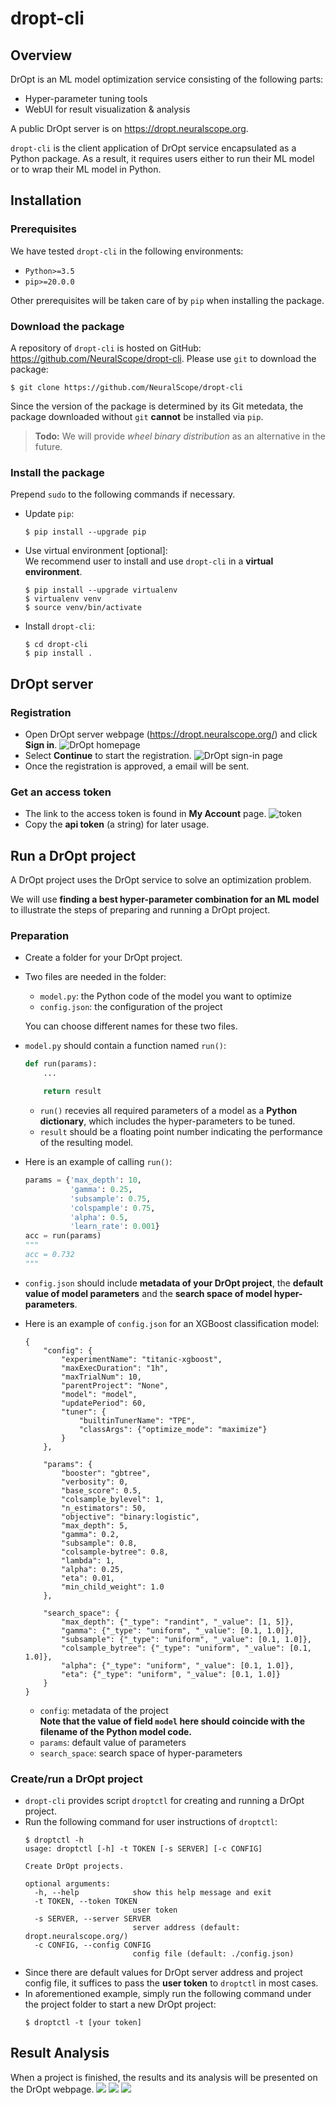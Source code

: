 # dropt-cli
## Overview
DrOpt is an ML model optimization service consisting of the following
parts:
- Hyper-parameter tuning tools
- WebUI for result visualization & analysis

A public DrOpt server is on <https://dropt.neuralscope.org>.

`dropt-cli` is the client application of DrOpt service encapsulated
as a Python package.  As a result, it requires users either to
run their ML model or to wrap their ML model in Python.



## Installation
### Prerequisites
We have tested `dropt-cli` in the following environments:
- `Python>=3.5`
- `pip>=20.0.0`

Other prerequisites will be taken care of by `pip` when
installing the package.


### Download the package
A repository of `dropt-cli` is hosted on GitHub:
<https://github.com/NeuralScope/dropt-cli>.
Please use `git` to download the package:

```console
$ git clone https://github.com/NeuralScope/dropt-cli
```

Since the version of the package is determined by its Git metedata,
the package downloaded without `git` __cannot__ be installed via `pip`.

> __Todo:__ We will provide _wheel binary distribution_
> as an alternative in the future.


### Install the package
Prepend `sudo` to the following commands if necessary.
- Update `pip`:
  ```console
  $ pip install --upgrade pip
  ```
- Use virtual environment [optional]:  
  We recommend user to install and use `dropt-cli` in a
  __virtual environment__.
  ```console
  $ pip install --upgrade virtualenv
  $ virtualenv venv
  $ source venv/bin/activate
  ```
- Install `dropt-cli`:
  ```console
  $ cd dropt-cli
  $ pip install .
  ```



## DrOpt server
### Registration
- Open DrOpt server webpage (<https://dropt.neuralscope.org/>) and click __Sign in__.
  ![DrOpt homepage](https://i.imgur.com/IZ7arvC.png)
- Select __Continue__ to start the registration.
  ![DrOpt sign-in page](https://i.imgur.com/4ShuboJ.png)
- Once the registration is approved, a email will be sent.


### Get an access token
- The link to the access token is found in __My Account__ page.
  ![token](https://i.imgur.com/QsUyxVH.png)
- Copy the __api token__ (a string) for later usage.



## Run a DrOpt project
A DrOpt project uses the DrOpt service to solve an optimization problem.

We will use __finding a best hyper-parameter combination for an ML model__
to illustrate the steps of preparing and running a DrOpt project.


### Preparation
- Create a folder for your DrOpt project.
- Two files are needed in the folder:
  - `model.py`: the Python code of the model you want to optimize
  - `config.json`: the configuration of the project
  
  You can choose different names for these two files.
- `model.py` should contain a function named `run()`:
  ```python
  def run(params):
      ...

      return result
  ```
  - `run()` recevies all required parameters of a model
    as a __Python dictionary__, which includes the hyper-parameters to be tuned.
  - `result` should be a floating point number indicating the performance of
    the resulting model.
- Here is an example of calling `run()`:
  ```python
  params = {'max_depth': 10,
            'gamma': 0.25,
            'subsample': 0.75,
            'colspample': 0.75,
            'alpha': 0.5,
            'learn_rate': 0.001}
  acc = run(params)
  """
  acc = 0.732
  """
  ```
- `config.json` should include __metadata of your DrOpt project__,
  the __default value of model parameters__ and
  the __search space of model hyper-parameters__.
- Here is an example of `config.json` for an XGBoost classification model:
  ```
  {
      "config": {
          "experimentName": "titanic-xgboost",
          "maxExecDuration": "1h",
          "maxTrialNum": 10,
          "parentProject": "None",
          "model": "model",
          "updatePeriod": 60,
          "tuner": {
              "builtinTunerName": "TPE",
              "classArgs": {"optimize_mode": "maximize"}
          }
      },

      "params": {
          "booster": "gbtree",
          "verbosity": 0,
          "base_score": 0.5,
          "colsample_bylevel": 1,
          "n_estimators": 50,
          "objective": "binary:logistic",
          "max_depth": 5,
          "gamma": 0.2,
          "subsample": 0.8,
          "colsample-bytree": 0.8,
          "lambda": 1,
          "alpha": 0.25,
          "eta": 0.01,
          "min_child_weight": 1.0
      },
                  
      "search_space": {
          "max_depth": {"_type": "randint", "_value": [1, 5]},
          "gamma": {"_type": "uniform", "_value": [0.1, 1.0]},
          "subsample": {"_type": "uniform", "_value": [0.1, 1.0]},
          "colsample_bytree": {"_type": "uniform", "_value": [0.1, 1.0]},
          "alpha": {"_type": "uniform", "_value": [0.1, 1.0]},
          "eta": {"_type": "uniform", "_value": [0.1, 1.0]}
      }
  }
  ```
  - `config`: metadata of the project  
    __Note that the value of field `model` here should coincide
    with the filename of the Python model code.__
  - `params`: default value of parameters
  - `search_space`: search space of hyper-parameters


### Create/run a DrOpt project
- `dropt-cli` provides script `droptctl` for creating and running a DrOpt project.
- Run the following command for user instructions of `droptctl`:
  ```console
  $ droptctl -h
  usage: droptctl [-h] -t TOKEN [-s SERVER] [-c CONFIG]

  Create DrOpt projects.

  optional arguments:
    -h, --help            show this help message and exit
    -t TOKEN, --token TOKEN
                          user token
    -s SERVER, --server SERVER
                          server address (default: dropt.neuralscope.org/)
    -c CONFIG, --config CONFIG
                          config file (default: ./config.json)
  ```
- Since there are default values for DrOpt server address and project config file,
  it suffices to pass the __user token__ to `droptctl` in most cases.
- In aforementioned example, simply run the following command
  under the project folder to start a new DrOpt project:
  ```console
  $ droptctl -t [your token]
  ```



## Result Analysis

When a project is finished, the results and its analysis will be presented on the DrOpt webpage.
![](https://i.imgur.com/tZLKzMV.png)
![](https://i.imgur.com/u96FW8D.png)
![](https://i.imgur.com/I3cNOEe.png)


